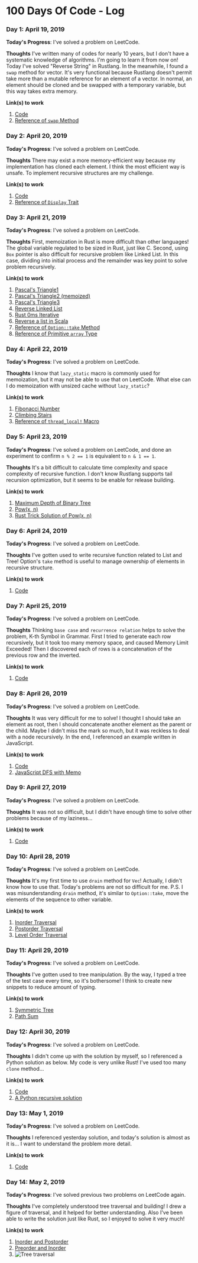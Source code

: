# 100 Days Of Code - Log

### Day 1: April 19, 2019

**Today's Progress**: I've solved a problem on LeetCode.

**Thoughts** I've written many of codes for nearly 10 years, but I don't have a systematic knowledge of algorithms. I'm going to learn it from now on! Today I've solved "Reverse String" in Rustlang. In the meanwhile, I found a `swap` method for vector. It's very functional because Rustlang doesn't permit take more than a mutable reference for an element of a vector.  In normal, an element should be cloned and be swapped with a temporary variable, but this way takes extra memory.

**Link(s) to work**
1. [Code](https://github.com/tamamu/100-days-of-code/commit/9cc8d4f6ab1c4372a1c5044b704b1f80f12e2eca)
2. [Reference of `swap` Method](https://doc.rust-lang.org/std/vec/struct.Vec.html#method.swap)


### Day 2: April 20, 2019

**Today's Progress**: I've solved a problem on LeetCode.

**Thoughts** There may exist a more memory-efficient way because my implementation has cloned each element. I think the most efficient way is unsafe. To implement recursive structures are my challenge.

**Link(s) to work**
1. [Code](https://github.com/tamamu/100-days-of-code/commit/3a4868867eecf60355230ca337979bbef3a68c0c)
2. [Reference of `Display` Trait](https://doc.rust-lang.org/std/fmt/trait.Display.html)


### Day 3: April 21, 2019

**Today's Progress**: I've solved a problem on LeetCode.

**Thoughts** First, memoization in Rust is more difficult than other languages! The global variable regulated to be sized in Rust, just like C. Second, using `Box` pointer is also difficult for recursive problem like Linked List. In this case, dividing into initial process and the remainder was key point to solve problem recursively.

**Link(s) to work**
1. [Pascal's Triangle1](https://github.com/tamamu/100-days-of-code/commit/40e249cc5b855841c6f0a2d6262a2ac012445131)
2. [Pascal's Triangle2 (memoized)](https://github.com/tamamu/100-days-of-code/commit/e75df4b6a89270087200846c273fde1efce54493)
3. [Pascal's Triangle3](https://github.com/tamamu/100-days-of-code/commit/d86e3a9b2ebf7f739d864f0f369374e894f1be82)
4. [Reverse Linked List](https://github.com/tamamu/100-days-of-code/commit/d818f60e17fb77e2caf10a4cd1882c448dac6c43)
5. [Rust 0ms Iterative](https://leetcode.com/explore/learn/card/recursion-i/251/scenario-i-recurrence-relation/2378/discuss/225512/Rust-0ms-Iterative)
6. [Reverse a list in Scala](http://www.thedigitalcatonline.com/blog/2015/04/07/99-scala-problems-05-reverse/#the-recursive-solution)
7. [Reference of `Option::take` Method](https://doc.rust-lang.org/std/option/enum.Option.html#method.take)
8. [Reference of Primitive `array` Type](https://doc.rust-lang.org/std/primitive.array.html)


### Day 4: April 22, 2019

**Today's Progress**: I've solved a problem on LeetCode.

**Thoughts** I know that `lazy_static` macro is commonly used for memoization, but it may not be able to use that on LeetCode. What else can I do memoization with unsized cache without `lazy_static`?

**Link(s) to work**
1. [Fibonacci Number](https://github.com/tamamu/100-days-of-code/commit/81cf70ff2aa5901227d7499e57c6222d1a5e5bb2)
2. [Climbing Stairs](https://github.com/tamamu/100-days-of-code/commit/19d9f3c0c45b13c44d6b1cbd841f86b705e26773)
3. [Reference of `thread_local!` Macro](https://doc.rust-lang.org/std/thread/struct.LocalKey.html)


### Day 5: April 23, 2019

**Today's Progress**: I've solved a problem on LeetCode, and done an experiment to confirm `n % 2 == 1` is equivalent to `n & 1 == 1`.

**Thoughts** It's a bit difficult to calculate time complexity and space complexity of recursive function. I don't know Rustlang supports tail recursion optimization, but it seems to be enable for release building.

**Link(s) to work**
1. [Maximum Depth of Binary Tree](https://github.com/tamamu/100-days-of-code/commit/2f32dbfd1f1ca1edd180d9ae60d987f05a9be670)
2. [Pow(x, n)](https://github.com/tamamu/100-days-of-code/commit/74f47c0acd964287679c961b6002db2dc010ddf9)
3. [Rust Trick Solution of Pow(x, n)](https://leetcode.com/explore/learn/card/recursion-i/256/complexity-analysis/2380/discuss/243952/Rust-Tricky-Solution)


### Day 6: April 24, 2019

**Today's Progress**: I've solved a problem on LeetCode.

**Thoughts** I've gotten used to write recursive function related to List and Tree! Option's `take` method is useful to manage ownership of elements in recursive structure.

**Link(s) to work**
1. [Code](https://github.com/tamamu/100-days-of-code/commit/24fc255fccc861ecc2f70a86cba0098467bc9874)


### Day 7: April 25, 2019

**Today's Progress**: I've solved a problem on LeetCode.

**Thoughts** Thinking `base case` and `recurrence relation` helps to solve the problem, K-th Symbol in Grammar. First I tried to generate each row recursively, but it took too many memory space, and caused Memory Limit Exceeded! Then I discovered each of rows is a concatenation of the previous row and the inverted.

**Link(s) to work**
1. [Code](https://github.com/tamamu/100-days-of-code/commit/eca2247dd18e1ce3db74c0fcad956255e4a748f1)


### Day 8: April 26, 2019

**Today's Progress**: I've solved a problem on LeetCode.

**Thoughts** It was very difficult for me to solve! I thought I should take an element as root, then I should concatenate another element as the parent or the child. Maybe I didn't miss the mark so much, but it was reckless to deal with a node recursively. In the end, I referenced an example written in JavaScript.

**Link(s) to work**
1. [Code](https://github.com/tamamu/100-days-of-code/commit/939bfb256a7517ae88d24e91d922634fba7701d2)
2. [JavaScript DFS with Memo](https://leetcode.com/explore/learn/card/recursion-i/253/conclusion/2384/discuss/151394/JavaScript-DFS-with-Memo)


### Day 9: April 27, 2019

**Today's Progress**: I've solved a problem on LeetCode.

**Thoughts** It was not so difficult, but I didn't have enough time to solve other problems because of my laziness...

**Link(s) to work**
1. [Code](https://github.com/tamamu/100-days-of-code/commit/9fcbc3ec9a2e51deff9e72f4696689ea9e84e127)


### Day 10: April 28, 2019

**Today's Progress**: I've solved a problem on LeetCode.

**Thoughts** It's my first time to use `drain` method for `Vec`! Actually, I didn't know how to use that. Today's problems are not so difficult for me. P.S. I was misunderstanding `drain` method, it's similar to `Option::take`, move the elements of the sequence to other variable.

**Link(s) to work**
1. [Inorder Traversal](https://github.com/tamamu/100-days-of-code/commit/48eddc8fee3fef0254daf6b3618029a02779d276)
1. [Postorder Traversal](https://github.com/tamamu/100-days-of-code/commit/33015ab11d2b26873c782c6b5dc2f6605febc17d)
1. [Level Order Traversal](https://github.com/tamamu/100-days-of-code/commit/ef0146db0f0b43eec38e48b37c002093c09e5fd8)


### Day 11: April 29, 2019

**Today's Progress**: I've solved a problem on LeetCode.

**Thoughts** I've gotten used to tree manipulation. By the way, I typed a tree of the test case every time, so it's bothersome! I think to create new snippets to reduce amount of typing.

**Link(s) to work**
1. [Symmetric Tree](https://github.com/tamamu/100-days-of-code/commit/4f37f2dd918e350b76b3b4565d18810dbbcf07cc)
1. [Path Sum](https://github.com/tamamu/100-days-of-code/commit/4f95672cf6b30dab14fa8d474e7694f3ef799446)


### Day 12: April 30, 2019

**Today's Progress**: I've solved a problem on LeetCode.

**Thoughts** I didn't come up with the solution by myself, so I referenced a Python solution as below. My code is very unlike Rust! I've used too many `clone` method...

**Link(s) to work**
1. [Code](https://github.com/tamamu/100-days-of-code/commit/7c2e18e9d764794ec7ccfbf038be936b75e6efb2)
1. [A Python recursive solution](https://leetcode.com/explore/learn/card/data-structure-tree/133/conclusion/942/discuss/34814/A-Python-recursive-solution)


### Day 13: May 1, 2019

**Today's Progress**: I've solved a problem on LeetCode.

**Thoughts** I referenced yesterday solution, and today's solution is almost as it is... I want to understand the problem more detail.

**Link(s) to work**
1. [Code](https://github.com/tamamu/100-days-of-code/commit/b809bfb021060b08c5ea03d39776e5634d9f4eb7)


### Day 14: May 2, 2019

**Today's Progress**: I've solved previous two problems on LeetCode again. 

**Thoughts** I've completely understood tree traversal and building! I drew a figure of traversal, and it helped for better understanding. Also I've been able to write the solution just like Rust, so I enjoyed to solve it very much!

**Link(s) to work**
1. [Inorder and Postorder](https://github.com/tamamu/100-days-of-code/commit/19a12664a93d2ab1b849eaf26866c87968b4753e)
1. [Preorder and Inorder](https://github.com/tamamu/100-days-of-code/commit/1914296c1f4927a2a62f2e08f26ac7e05988fb03)
1. ![Tree traversal](figures/14.jpg)
